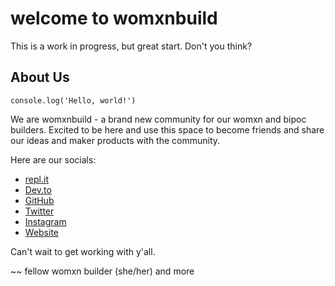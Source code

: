 # welcome to womxnbuild

This is a work in progress, but great start. Don't you think?


## About Us
`console.log('Hello, world!')`

We are womxnbuild - a brand new community for our womxn and bipoc builders. Excited to be here and use this space to become friends and share our ideas and maker products with the community.

Here are our socials:
- [repl.it](https://repl.it/@womxnbuild)
- [Dev.to](https://dev.to/womxnbuild)
- [GitHub](https://github.com/womxnbuild)
- [Twitter](https://dev.to/womxnbuild)
- [Instagram](https://www.instagram.com/womxnbuild/)
- [Website](https://womxnbuild.github.io)

Can't wait to get working with y'all.

~~
fellow womxn builder
(she/her) and more
